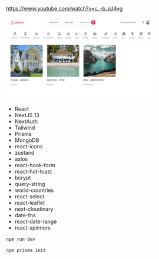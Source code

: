 https://www.youtube.com/watch?v=c_-b_isI4vg

<img src="image.png" alt="nextjs" width="400">

- React
- NextJS 13
- NextAuth
- Tailwind
- Prisma
- MongoDB
- react-icons
- zustand
- axios
- react-hook-form
- react-hot-toast
- bcrypt
- query-string
- world-countries
- react-select
- react-leaflet
- next-cloudinary
- date-fns
- react-date-range
- react-spinners

```
npm run dev
```

```
npm prisma init
```
